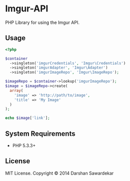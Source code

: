 # Imgur-API

PHP Library for using the Imgur API.

## Usage

```php
<?php

$container
  ->singleton('imgurCredentials', 'Imgur\Credentials')
  ->singleton('imgurAdapter', 'Imgur\Adapter')
  ->singleton('imgurImageRepo', 'Imgur\ImageRepo');

$imageRepo = $container->lookup('imgurImageRepo');
$image = $imageRepo->create(
  array(
    'image' => 'http://path/to/image',
    'title' => 'My Image'
  )
);

echo $image['link'];

```

## System Requirements

* PHP 5.3.3+

## License

MIT License. Copyright © 2014 Darshan Sawardekar

